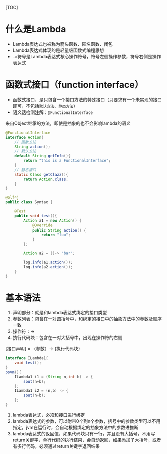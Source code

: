 [TOC]

# 什么是Lambda
+ Lambda表达式也被称为箭头函数、匿名函数、闭包
+ Lambda表达式体现的是轻量级函数式编程思想
+ `->`符号是Lambda表达式核心操作符号，符号左侧操作参数，符号右侧是操作表达式

# 函数式接口（function interface）
+ 函数式接口，是只包含一个接口方法的特殊接口（只要求有一个未实现的接口即可，不包括`默认方法`、`静态方法`）
+ 语义话检测注解：`@FunctionalInterface`

来自Object继承的方法，即使是抽象的也不会影响lambda的语义
```java
@FunctionalInterface
interface Action{
    // 函数方法
    String action();
    // 默认方法
    default String getInfo(){
        return "this is a FunctionalInterface";
    }
    // 静态接口
    static Class getClazz(){
        return Action.class;
    }
}

@Slf4j
public class Syntax {

    @Test
    public void test(){
        Action a1 = new Action() {
            @Override
            public String action() {
                return "foo";
            }
        };

        Action a2 = ()-> "bar";

        log.info(a1.action());
        log.info(a2.action());
    }
}
```



# 基本语法
1. 声明部分：就是和lambda表达式绑定的接口类型
2. 参数列表：包含在一对圆括号中，和绑定的接口中的抽象方法中的参数及顺序一致
3. 操作符：->
4. 执行代码块：包含在一对大括号中，出现在操作符的右侧

[接口声明] = （参数）-> {执行代码块}
```java
interface ILambda1{
    void test();
}
psvm(){
    ILambda1 i1 = (String n,int b) -> {
        sout(n+b);
    };
    ILambda1 i2 = (n,b) -> {
        sout(n+b);
    };
}
```

1. lambda表达式，必须和接口进行绑定
2. lambda表达式的参数，可以附带0个到n个参数，括号中的参数类型可以不用指定，jvm在运行时，会自动根据绑定的抽象方法中的参数进推断
3. lambda表达式的返回值，如果代码块只有一行，并且没有大括号，不用写return关键字，单行代码的执行结果，会自动返回，如果添加了大括号，或者有多行代码，必须通过return关键字返回结果

